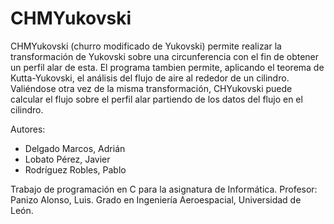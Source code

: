 # CHMYukovski
CHMYukovski (churro modificado de Yukovski) permite realizar la transformación de Yukovski sobre una circunferencia con el fin de obtener un perfil alar de esta. El programa tambien permite, aplicando el teorema de Kutta-Yukovski, el análisis del flujo de aire al rededor de un cilindro. Valiéndose otra vez de la misma transformación, CHYukovski puede calcular el flujo sobre el perfil alar partiendo de los datos del flujo en el cilindro.


Autores:
* Delgado Marcos, Adrián
* Lobato Pérez, Javier
* Rodríguez Robles, Pablo


Trabajo de programación en C para la asignatura de Informática. Profesor: Panizo Alonso, Luis. Grado en Ingeniería Aeroespacial, Universidad de León.
